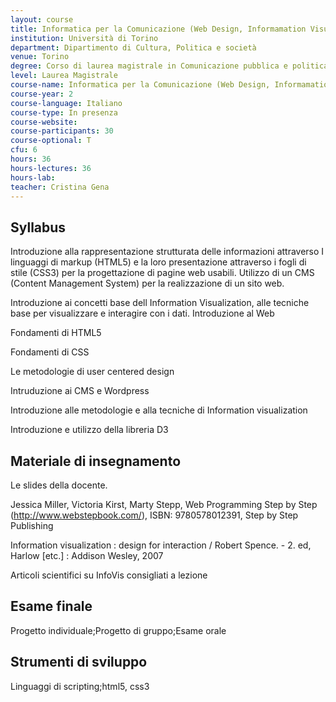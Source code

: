 ```yaml
---
layout: course
title: Informatica per la Comunicazione (Web Design, Informamation Visualisation)
institution: Università di Torino
department: Dipartimento di Cultura, Politica e società
venue: Torino
degree: Corso di laurea magistrale in Comunicazione pubblica e politica
level: Laurea Magistrale
course-name: Informatica per la Comunicazione (Web Design, Informamation Visualisation)
course-year: 2
course-language: Italiano
course-type: In presenza
course-website: 
course-participants: 30
course-optional: T
cfu: 6
hours: 36
hours-lectures: 36
hours-lab: 
teacher: Cristina Gena
---
```



## Syllabus 
Introduzione alla rappresentazione strutturata delle informazioni attraverso I linguaggi di markup (HTML5) e  la loro presentazione  attraverso i fogli di stile (CSS3) per la progettazione di  pagine web usabili.  Utilizzo di un CMS (Content Management System) per la realizzazione  di un sito web. 

Introduzione ai concetti base dell Information Visualization, alle tecniche base per visualizzare e interagire con i dati. 
Introduzione al Web 

 Fondamenti di HTML5

Fondamenti di CSS

Le metodologie di user centered design

Intruduzione ai  CMS e Wordpress

Introduzione alle metodologie e alla tecniche di Information visualization

Introduzione  e utilizzo della libreria D3

## Materiale di insegnamento 
Le slides della docente. 

Jessica Miller, Victoria Kirst, Marty Stepp, Web Programming Step by Step (http://www.webstepbook.com/), ISBN: 9780578012391, Step by Step Publishing 

Information visualization : design for interaction / Robert Spence. - 2. ed, Harlow [etc.] : Addison Wesley, 2007

Articoli scientifici su InfoVis consigliati a lezione



## Esame finale 
Progetto individuale;Progetto di gruppo;Esame orale

## Strumenti di sviluppo 
Linguaggi di scripting;html5, css3
